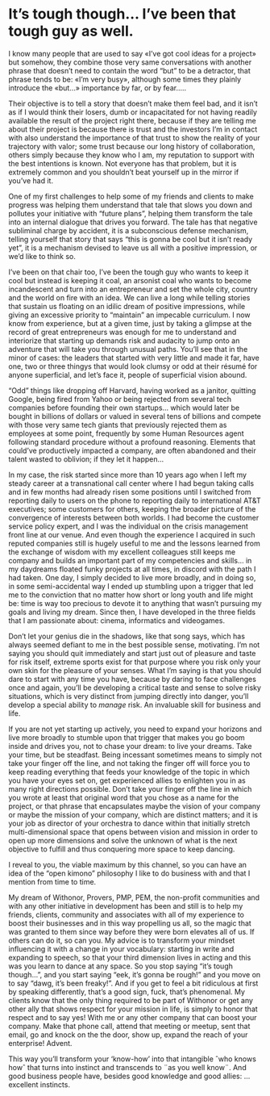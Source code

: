 #  It’s tough though… I’ve been that tough guy as well.
I know many people that are used to say «I’ve got cool ideas for a project» but somehow, they combine those very same conversations with another phrase that doesn’t need to contain the word “but” to be a detractor, that phrase tends to be: «I’m very busy», although some times they plainly introduce the «but…» importance by far, or by fear…..

Their objective is to tell a story that doesn’t make them feel bad, and it isn’t as if I would think their losers, dumb or incapacitated for not having readily available the result of the project right there, because if they are telling me about their project is because there is trust and the investors I’m in contact with also understand the importance of that trust to show the reality of your trajectory with valor; some trust because our long history of collaboration, others simply because they know who I am, my reputation to support with the best intentions is known. Not everyone has that problem, but it is extremely common and you shouldn’t beat yourself up in the mirror if you’ve had it.

One of my first challenges to help some of my friends and clients to make progress was helping them understand that tale that slows you down and pollutes your initiative with “future plans”, helping them transform the tale into an internal dialogue that drives you forward. The tale has that negative subliminal charge by accident, it is a subconscious defense mechanism, telling yourself that story that says “this is gonna be cool but it isn’t ready yet”, it is a mechanism devised to leave us all with a positive impression, or we’d like to think so.

I’ve been on that chair too, I’ve been the tough guy who wants to keep it cool but instead is keeping it coal, an arsonist coal who wants to become incandescent and turn into an entrepreneur and set the whole city, country and the world on fire with an idea. We can live a long while telling stories that sustain us floating on an idilic dream of positive impressions, while giving an excessive priority to “maintain” an impecable curriculum. I now know from experience, but at a given time, just by taking a glimpse at the record of great entrepreneurs was enough for me to understand and interiorize that starting up demands risk and audacity to jump onto an adventure that will take you through unusual paths. You’ll see that in the minor of cases: the leaders that started with very little and made it far, have one, two or three thingys that would look clumsy or odd at their résumé for anyone superficial, and let’s face it, people of superficial vision abound.

“Odd” things like dropping off Harvard, having worked as a janitor, quitting Google, being fired from Yahoo or being rejected from several tech companies before founding their own startups… which would later be bought in billions of dollars or valued in several tens of billions and compete with those very same tech giants that previously rejected them as employees at some point, frequently by some Human Resources agent following standard procedure without a profound reasoning. Elements that could’ve productively impacted a company, are often abandoned and their talent wasted to oblivion; if they let it happen…

In my case, the risk started since more than 10 years ago when I left my steady career at a transnational call center where I had begun taking calls and in few months had already risen some positions until I switched from reporting daily to users on the phone to reporting daily to international AT&T executives; some customers for others, keeping the broader picture of the convergence of interests between both worlds. I had become the customer service policy expert, and I was the individual on the crisis management front line at our venue. And even though the experience I acquired in such reputed companies still is hugely useful to me and the lessons learned from the exchange of wisdom with my excellent colleagues still keeps me company and builds an important part of my competencies and skills… in my daydreams floated funky projects at all times, in discord with the path I had taken. One day, I simply decided to live more broadly, and in doing so, in some semi-accidental way I ended up stumbling upon a trigger that led me to the conviction that no matter how short or long youth and life might be: time is way too precious to devote it to anything that wasn’t pursuing my goals and living my dream. Since then, I have developed in the three fields that I am passionate about: cinema, informatics and videogames.

Don’t let your genius die in the shadows, like that song says, which has always seemed defiant to me in the best possible sense, motivating. I’m not saying you should quit immediately and start just out of pleasure and taste for risk itself, extreme sports exist for that purpose where you risk only your own skin for the pleasure of your senses. What I’m saying is that you should dare to start with any time you have, because by daring to face challenges once and again, you’ll be developing a critical taste and sense to solve risky situations, which is very distinct from jumping directly into danger, you’ll develop a special ability to _manage_ risk. An invaluable skill for business and life.

If you are not yet starting up actively, you need to expand your horizons and live more broadly to stumble upon that trigger that makes you go boom inside and drives you, not to chase your dream: to live your dreams. Take your time, but be steadfast. Being incessant sometimes means to simply not take your finger off the line, and not taking the finger off will force you to keep reading everything that feeds your knowledge of the topic in which you have your eyes set on, get experienced allies to enlighten you in as many right directions possible. Don’t take your finger off the line in which you wrote at least that original word that you chose as a name for the project, or that phrase that encapsulates maybe the vision of your company or maybe the mission of your company, which are distinct matters; and it is your job as director of your orchestra to dance within that initially stretch multi-dimensional space that opens between vision and mission in order to open up more dimensions and solve the unknown of what is the next objective to fulfill and thus conquering more space to keep dancing.

I reveal to you, the viable maximum by this channel, so you can have an idea of the “open kimono” philosophy I like to do business with and that I mention from time to time.

My dream of Withonor, Provers, PMP, PEM, the non-profit communities and with any other initiative in development has been and still is to help my friends, clients, community and associates with all of my experience to boost their businesses and in this way propelling us all, so the magic that was granted to them since way before they were born elevates all of us. If others can do it, so can you.
My advice is to transform your mindset influencing it with a change in your vocabulary: starting in write and expanding to speech, so that your third dimension lives in acting and this was you learn to dance at any space. So you stop saying “it’s tough though…”, and you start saying “eek, it’s gonna be rough!” and you move on to say “dawg, it’s been freaky!”. And if you get to feel a bit ridiculous at first by speaking differently, that’s a good sign, fuck, that’s phenomenal.
My clients know that the only thing required to be part of Withonor or get any other ally that shows respect for your mission in life, is simply to honor that respect and to say yes! With me or any other company that can boost your company. Make that phone call, attend that meeting or meetup, sent that email, go and knock on the the door, show up, expand the reach of your enterprise! Advent.

This way you’ll transform your ‘know-how’ into that intangible ˆwho knows howˆ that turns into instinct and transcends to ¨as you well know¨.
And good business people have,
besides good knowledge and good allies:
…excellent instincts.
